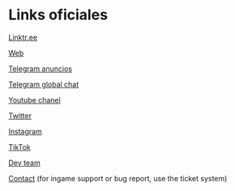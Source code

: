 # Links oficiales

[Linktr.ee](https://linktr.ee/greyhound\_race\_nft)&#x20;

[Web](https://greyhoundrace.run/) &#x20;

[Telegram anuncios](https://t.me/GreyhoundRaceAnnouncement)&#x20;

[Telegram global chat](https://t.me/GreyhoundRaceCommunity)&#x20;

[Youtube chanel](https://www.youtube.com/channel/UCn8sQ4qdufy7sEP6sQkFL1Q?sub\_confirmation=1)&#x20;

[Twitter](https://twitter.com/GreyhoundR\_NFT)&#x20;

[Instagram](https://www.instagram.com/greyhoundr\_nft/)&#x20;

[TikTok](https://www.tiktok.com/@greyhoundrace.nft)&#x20;

[Dev team](https://financialfreedomgames.gitbook.io/greyhound-race-nft/conocenos/el-equipo)&#x20;

[Contact](mailto:info@greyhoundrace.run) (for ingame support or bug report, use the ticket system)&#x20;
